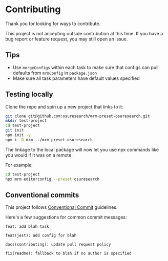 
# Contributing

Thank you for looking for ways to contribute.

This project is not accepting outside contribution at this time. If you have a bug report or feature request, you may still open an issue.

## Tips

* Use `mergeConfigs` within each task to make sure that configs can pull defaults from `mrmConfig` in `package.json`
* Make sure all task parameters have default values specified

## Testing locally

Clone the repo and spin up a new project that links to it:

```bash
git clone git@github.com:osuresearch/mrm-preset-osuresearch.git
mkdir test-project
cd test-project
git init
npm init -y
npm i -D mrm ../mrm-preset-osuresearch
```

The linkage to the local package will now let you use npx commands like you would if it was on a remote.

For example:

```bash
cd test-project
npx mrm editorconfig --preset osuresearch
```

## Conventional commits

This project follows [Conventional Commit](https://www.conventionalcommits.org/en/v1.0.0/) guidelines.

Here's a few suggestions for common commit messages:

```
feat: add blah task
```

```
feat(jest): add config for blah
```

```
docs(contributing): update pull request policy
```

```
fix(readme): fallback to blah if no author is specified
```
